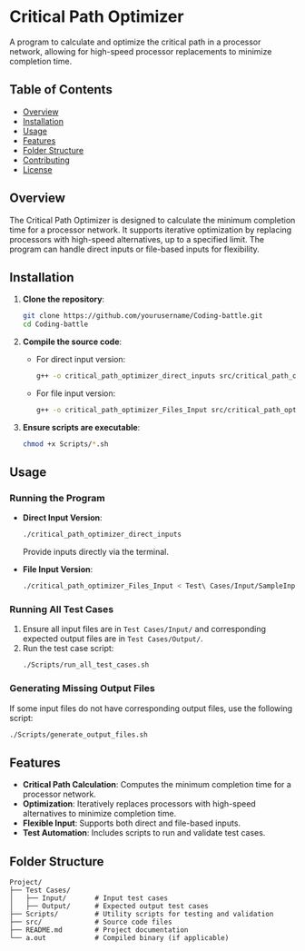 # Critical Path Optimizer

A program to calculate and optimize the critical path in a processor network, allowing for high-speed processor replacements to minimize completion time.

## Table of Contents
- [Overview](#overview)
- [Installation](#installation)
- [Usage](#usage)
- [Features](#features)
- [Folder Structure](#folder-structure)
- [Contributing](#contributing)
- [License](#license)

## Overview
The Critical Path Optimizer is designed to calculate the minimum completion time for a processor network. It supports iterative optimization by replacing processors with high-speed alternatives, up to a specified limit. The program can handle direct inputs or file-based inputs for flexibility.

## Installation

1. **Clone the repository**:
   ```bash
   git clone https://github.com/yourusername/Coding-battle.git
   cd Coding-battle
   ```

2. **Compile the source code**:
   - For direct input version:
     ```bash
     g++ -o critical_path_optimizer_direct_inputs src/critical_path_optimizer_direct_inputs.cpp
     ```
   - For file input version:
     ```bash
     g++ -o critical_path_optimizer_Files_Input src/critical_path_optimizer_Files_input.cpp
     ```

3. **Ensure scripts are executable**:
   ```bash
   chmod +x Scripts/*.sh
   ```

## Usage

### Running the Program
- **Direct Input Version**:
  ```bash
  ./critical_path_optimizer_direct_inputs
  ```
  Provide inputs directly via the terminal.

- **File Input Version**:
  ```bash
  ./critical_path_optimizer_Files_Input < Test\ Cases/Input/SampleInput1.txt
  ```

### Running All Test Cases
1. Ensure all input files are in `Test Cases/Input/` and corresponding expected output files are in `Test Cases/Output/`.
2. Run the test case script:
   ```bash
   ./Scripts/run_all_test_cases.sh
   ```

### Generating Missing Output Files
If some input files do not have corresponding output files, use the following script:
```bash
./Scripts/generate_output_files.sh
```

## Features
- **Critical Path Calculation**: Computes the minimum completion time for a processor network.
- **Optimization**: Iteratively replaces processors with high-speed alternatives to minimize completion time.
- **Flexible Input**: Supports both direct and file-based inputs.
- **Test Automation**: Includes scripts to run and validate test cases.

## Folder Structure
```
Project/
├── Test Cases/
│   ├── Input/       # Input test cases
│   ├── Output/      # Expected output test cases
├── Scripts/         # Utility scripts for testing and validation
├── src/             # Source code files
├── README.md        # Project documentation
└── a.out            # Compiled binary (if applicable)
```
